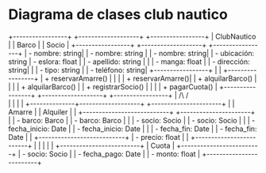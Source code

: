 # Diagrama de clases club nautico

+-----------------+          +-------------------+          +-----------------+
|    ClubNautico  |          |      Barco        |          |      Socio      |
+-----------------+          +-------------------+          +-----------------+
| - nombre: string|          | - nombre: string  |          | - nombre: string|
| - ubicación: string       | - eslora: float   |          | - apellido: string |
|                        | - manga: float    |          | - dirección: string|
|                        | - tipo: string     |          | - teléfono: string|
+-----------------+          |                   |          +-----------------+
| + reservarAmarre() |          |                   |          | + reservarAmarre()|
| + alquilarBarco()  |          |                   |          | + alquilarBarco() |
| + registrarSocio() |          |                   |          | + pagarCuota()    |
+-----------------+          +-------------------+          +-----------------+
        |                          /\                             /\
        |                           |                              |
        |            +--------------+-------------------+   +----------------------+
        |            |         Amarre             |   |   Alquiler               |
        |            +---------------------------+   +----------------------+
        |            | - barco: Barco            |   | - barco: Barco         |
        |            | - socio: Socio            |   | - socio: Socio         |
        |            | - fecha_inicio: Date      |   | - fecha_inicio: Date   |
        |            | - fecha_fin: Date         |   | - fecha_fin: Date      |
        |            +---------------------------+   | - precio: float        |
        |                                           +-------------------------+
        |
        |
        |
        |
        |
+-------------------------+
|         Cuota           |
+-------------------------+
| - socio: Socio          |
| - fecha_pago: Date      |
| - monto: float          |
+-------------------------+
